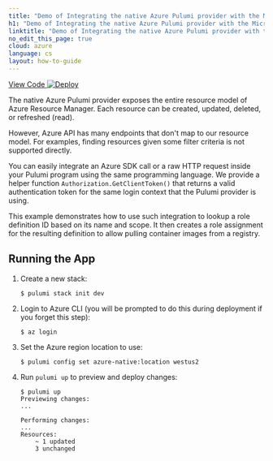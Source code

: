 ```yaml
---
title: "Demo of Integrating the native Azure Pulumi provider with the Microsoft Azure SDK | C#"
h1: "Demo of Integrating the native Azure Pulumi provider with the Microsoft Azure SDK"
linktitle: "Demo of Integrating the native Azure Pulumi provider with the Microsoft Azure SDK"
no_edit_this_page: true
cloud: azure
language: cs
layout: how-to-guide
---
```


<!-- WARNING: this page was generated by a tool. Do not edit it by hand. -->
<!-- To change it, please see https://github.com/pulumi/docs/tree/master/tools/mktutorial. -->

<p class="mb-4 flex">
    <a class="flex flex-wrap items-center rounded text-xs text-white bg-blue-600 border-2 border-blue-600 px-2 mr-2 whitespace-no-wrap hover:text-white" style="height: 32px" href="https://github.com/pulumi/examples/tree/master/azure-cs-call-azure-api" target="_blank">
        <span><i class="fab fa-github pr-2"></i> View Code</span>
    </a>
    <a href="https://app.pulumi.com/new?template=https://github.com/pulumi/examples/tree/master/azure-cs-call-azure-api" target="_blank">
        <img src="https://get.pulumi.com/new/button.svg" alt="Deploy">
    </a>
</p>


The native Azure Pulumi provider exposes the entire resource model of Azure Resource Manager. Each resource can be created, updated, deleted, or refreshed (read).

However, Azure API has many endpoints that don't map to our resource model. For examples, finding resources given some filter criteria is not supported directly.

You can easily integrate an Azure SDK call or a raw HTTP request inside your Pulumi program using the same programming language. We provide a helper function `Authorization.GetClientToken()` that returns a valid authentication token for the same login context that the Pulumi provider is using.

This example demonstrates how to use such integration to lookup a role definition ID based on its name and scope. It then creates a role assignment for the resulting definition to allow pulling container images from a registry.

## Running the App

1.  Create a new stack:

    ```
    $ pulumi stack init dev
    ```

1.  Login to Azure CLI (you will be prompted to do this during deployment if you forget this step):

    ```
    $ az login
    ```

1. Set the Azure region location to use:
    
    ```
    $ pulumi config set azure-native:location westus2
    ```
  
1.  Run `pulumi up` to preview and deploy changes:

    ``` 
    $ pulumi up
    Previewing changes:
    ...

    Performing changes:
    ...
    Resources:
        ~ 1 updated
        3 unchanged
    ```

